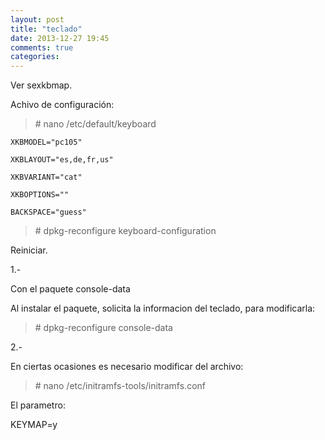 ```yaml
---
layout: post
title: "teclado"
date: 2013-12-27 19:45
comments: true
categories: 
---
```

Ver sexkbmap. 

Achivo de configuración:

>\# nano /etc/default/keyboard

	XKBMODEL="pc105"

	XKBLAYOUT="es,de,fr,us"

	XKBVARIANT="cat"

	XKBOPTIONS=""

	BACKSPACE="guess"

>\# dpkg-reconfigure keyboard-configuration

Reiniciar.

1.-

Con el paquete console-data

Al instalar el paquete, solicita la informacion del teclado, para modificarla:

>\# dpkg-reconfigure console-data

2.-

En ciertas ocasiones es necesario modificar del archivo:

>\# nano /etc/initramfs-tools/initramfs.conf

El parametro:

KEYMAP=y

